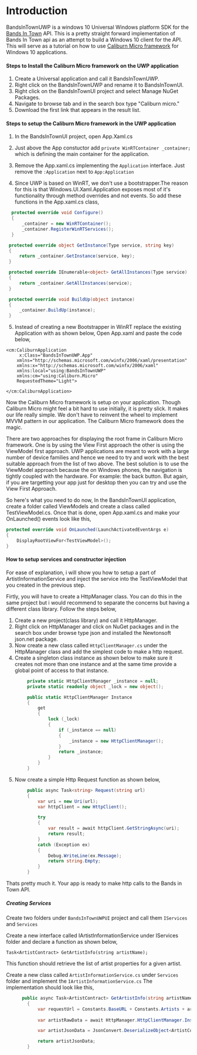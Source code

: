 # Introduction
BandsInTownUWP is a windows 10 Universal Windows platform SDK for the [Bands In Town](http://www.bandsintown.com/api/overview) API. This is a pretty straight forward implementation of Bands In Town api as an attempt to build a Windows 10 client for the API. This will serve as a tutorial on how to use [Caliburn Micro framework](http://caliburnmicro.com/) for Windows 10 applications. 

#### Steps to Install the Caliburn Micro framework on the UWP application
1. Create a Universal application and call it BandsInTownUWP.
2. Right click on the BandsInTownUWP and rename it to BandsInTownUI. 
3. Right click on the BandsInTownUI project and select Manage NuGet Packages.
4. Navigate to browse tab and in the search box type "Caliburn micro."
5. Download the first link that appears in the result list.

#### Steps to setup the Caliburn Micro framework in the UWP application
1. In the BandsInTownUI project, open App.Xaml.cs

2. Just above the App constuctor add ```private WinRTContainer _container;``` which is defining the main container for the application.

3. Remove the App.xaml.cs implementing the ```Application``` interface. Just remove the ```:Application``` next to ```App:Application```
4. Since UWP is based on WinRT, we don't use a bootstrapper.The reason for this is that Windows.UI.Xaml.Application exposes most of    it's functionality through method overrides and not events. So add these functions in the App.xaml.cs class,
 ```csharp
   protected override void Configure()
   {
       _container = new WinRTContainer();
       _container.RegisterWinRTServices();
   }
 
  protected override object GetInstance(Type service, string key)
  {
      return _container.GetInstance(service, key);
  }

  protected override IEnumerable<object> GetAllInstances(Type service)
  {
      return _container.GetAllInstances(service);
  }

  protected override void BuildUp(object instance)
  {
      _container.BuildUp(instance);
  }
  ```
5. Instead of creating a new Bootstrapper in WinRT replace the existing Application with as shown below,
Open App.xaml and paste the code below, 
```
<cm:CaliburnApplication
     x:Class="BandsInTownUWP.App"
    xmlns="http://schemas.microsoft.com/winfx/2006/xaml/presentation"
    xmlns:x="http://schemas.microsoft.com/winfx/2006/xaml"
    xmlns:local="using:BandsInTownUWP"
    xmlns:cm="using:Caliburn.Micro"
    RequestedTheme="Light">

</cm:CaliburnApplication>
```

Now the Caliburn Micro framework is setup on your application. Though Caliburn Micro might feel a bit hard to use initially, it is pretty slick. It makes our life really simple. We don't have to reinvent the wheel to implement MVVM pattern in our application. The Caliburn Micro framework does the magic. 
  
There are two approaches for displaying the root frame in Caliburn Micro framework. One is by using the View First approach the other is using the ViewModel first approach. UWP applications are meant to work with a large number of device families and hence we need to try and work with the best suitable approach from the list of two above. The best solution is to use the ViewModel approach because the on Windows phones, the navigation is tightly coupled with the hardware. For example: the back button. But again, if you are targetting your app just for desktop then you can try and use the View First Approach.

So here's what you need to do now, 
In the BandsInTownUI application, create a folder called ViewModels and create a class called TestViewModel.cs. Once that is done, open App.xaml.cs and make your OnLaunched() events look like this, 

```csharp
protected override void OnLaunched(LaunchActivatedEventArgs e)
{
    DisplayRootViewFor<TestViewModel>();
}
```

#### How to setup services and constructor injection

For ease of explanation, i will show you how to setup a part of ArtistInformationService and inject the service into the TestViewModel that you created in the previous step. 

Firtly, you will have to create a HttpManager class. You can do this in the same project but i would recommend to separate the concerns but having a different class library. Follow the steps below, 

1. Create a new project(class library) and call it HttpManager. 
2. Right click on HttpManager and click on NuGet packages and in the search box under browse type json and installed the Newtonsoft json.net package. 
3. Now create a new class called ```HttpClientManager.cs``` under the HttpManager class and add the simplest code to make a http request.
4. Create a singleton class instance as shown below to make sure it creates not more than one instance and at the same time provide a global point of access to that instance.
```csharp
        private static HttpClientManager _instance = null;
        private static readonly object _lock = new object();

        public static HttpClientManager Instance
        {
            get
            {
                lock (_lock)
                {
                    if (_instance == null)
                    {
                        _instance = new HttpClientManager();
                    }
                    return _instance;
                }
            }
        }
```
5. Now create a simple Http Request function as shown below, 
```csharp
        public async Task<string> Request(string url)
        {
            var uri = new Uri(url);
            var httpClient = new HttpClient();

            try
            {
                var result = await httpClient.GetStringAsync(uri);
                return result;
            }
            catch (Exception ex)
            {
                Debug.WriteLine(ex.Message);
                return string.Empty;
            }
        }
```
Thats pretty much it. Your app is ready to make http calls to the Bands in Town API. 

##### Creating Services
Create two folders under ```BandsInTownUWPUI``` project and call them ```IServices``` and ```Services```

Create a new interface called IArtistInformationService under IServices folder and declare a function as shown below, 

```Task<ArtistContract> GetArtistInfo(string artistName);```

This function should retrieve the list of artist properties for a given artist. 

Create a new class called ```ArtistInformationService.cs``` under ```Services``` folder and implement the ```IArtistInformationService.cs``` The implementation should look like this, 

```csharp
      public async Task<ArtistContract> GetArtistInfo(string artistName)
        {
            var requestUrl = Constants.BaseURL + Constants.Artists + artistName + Constants.ApiVersion + Constants.AppID;
            
            var artistRawData = await HttpManager.HttpClientManager.Instance.Request(requestUrl);

            var artistJsonData = JsonConvert.DeserializeObject<ArtistContract>(artistRawData);

            return artistJsonData;
        }
```










